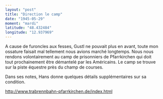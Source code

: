 ```yaml
---
layout: "post"
title: "Direction le camp"
date: "1945-05-29"
moment: "mardi"
latitude: "48.432484"
longitude: "12.937969"
---
```


A cause de furoncles aux fesses, Gustl ne pouvait plus en avant, toute mon ossature faisait mal tellement nous avions marché longtemps. Nous nous rendons volontairement au camp de prisonniers de Pfarrkirchen qui doit tout prochainement être démantelé par les Américains. Le camp se trouve sur la piste équestre près du champ de courses.


<div class="histoire"></div>

<div class="commentaire">Dans ses notes, Hans donne quelques détails supplémentaires sur sa condition. 

http://www.trabrennbahn-pfarrkirchen.de/index.html</div>